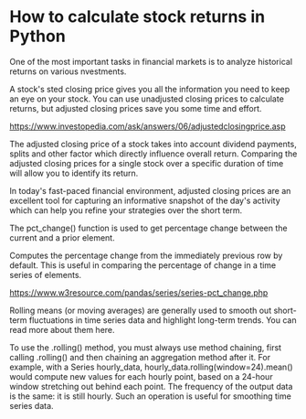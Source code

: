 # How to calculate stock returns in Python

One of the most important tasks in financial markets is to analyze historical returns on various
 nvestments.


A stock's   sted closing price gives you all the information you need to keep an eye on your stock. You can use unadjusted closing prices to calculate returns, but adjusted closing prices save you some
time and effort.






https://www.investopedia.com/ask/answers/06/adjustedclosingprice.asp


The adjusted closing price of a stock takes into account dividend payments, splits and other factor which directly influence overall return. Comparing the adjusted closing prices for a single stock over a specific duration of time will allow you to identify its return.


In today's fast-paced financial environment, adjusted closing prices are an excellent tool for capturing an informative snapshot of the day's activity which can help you refine your strategies over the short term.



The pct_change() function is used to get percentage change between the current and a prior element.

Computes the percentage change from the immediately previous row by default. This is useful in comparing the percentage of change in a time series of elements.

https://www.w3resource.com/pandas/series/series-pct_change.php


Rolling means (or moving averages) are generally used to smooth out short-term fluctuations in time series data and highlight long-term trends. You can read more about them here.

To use the .rolling() method, you must always use method chaining, first calling .rolling() and then chaining an aggregation method after it. For example, with a Series hourly_data, hourly_data.rolling(window=24).mean() would compute new values for each hourly point, based on a 24-hour window stretching out behind each point. The frequency of the output data is the same: it is still hourly. Such an operation is useful for smoothing time series data. 
